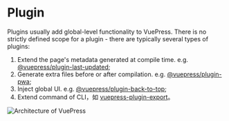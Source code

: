 # Plugin

Plugins usually add global-level functionality to VuePress. There is no strictly defined scope for a plugin - there are typically several types of plugins:

1. Extend the page's metadata generated at compile time. e.g. [@vuepress/plugin-last-updated](./official/plugin-last-updated.md);
2. Generate extra files before or after compilation. e.g. [@vuepress/plugin-pwa](./official/plugin-pwa.md);
3. Inject global UI. e.g. [@vuepress/plugin-back-to-top](./official/plugin-back-to-top.md);
4. Extend command of CLI，如 [vuepress-plugin-export](https://github.com/ulivz/vuepress-plugin-export)。

![Architecture of VuePress](/architecture.png)
